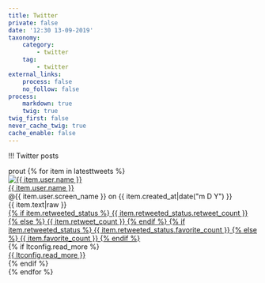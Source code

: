 ```yaml
---
title: Twitter
private: false
date: '12:30 13-09-2019'
taxonomy:
    category:
        - twitter
    tag:
        - twitter
external_links:
    process: false
    no_follow: false
process:
    markdown: true
    twig: true
twig_first: false
never_cache_twig: true
cache_enable: false
---
```


!!!  Twitter posts


<div class="latest-tweets">prout
    {% for item in latesttweets %}
        <div class="latest-tweets-item">
            <div class="latest-tweets-item-avatar">
                <a href="https://twitter.com/intent/user?screen_name={{ item.user.screen_name }}">
                    <img src="{{ item.user.profile_image_url_https }}" alt="{{ item.user.name }}">
                </a>
            </div>
            <div class="latest-tweets-item-user">
                <a href="https://twitter.com/intent/user?screen_name={{ item.user.screen_name }}">
                    {{ item.user.name }}
                </a>
            </div>
            <div class="latest-tweets-item-screen">
                @{{ item.user.screen_name }}
                on
                {{ item.created_at|date("m D Y") }}
            </div>
            <div class="latest-tweets-item-text">
                {{ item.text|raw }}
            </div>
            <div class="latest-tweets-item-counts">
                <a href="https://twitter.com/intent/retweet?tweet_id={{ item.id }}">
                    <i class="fas fa-retweet"></i>
                    {% if item.retweeted_status %}
                        {{ item.retweeted_status.retweet_count }}
                    {% else %}
                        {{ item.retweet_count }}
                    {% endif %}
                </a>
                <a href="https://twitter.com/intent/like?tweet_id={{ item.id }}">
                    <i class="far fa-heart"></i>
                    {% if item.retweeted_status %}
                        {{ item.retweeted_status.favorite_count }}
                    {% else %}
                        {{ item.favorite_count }}
                    {% endif %}
                </a>
            </div>
            {% if ltconfig.read_more %}
                <div class="latest-tweets-item-url">
                    <a href="https://twitter.com/{{ item.user.screen_name }}/status/{{ item.id }}" target="_blank">{{ ltconfig.read_more }}</a>
                </div>
            {% endif %}
        </div>
    {% endfor %}
</div>
